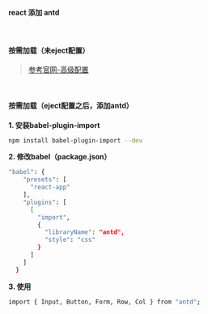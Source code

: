 #### react 添加 antd
<br>

#### 按需加载（未eject配置）
> [参考官网-高级配置](http://ant.design/docs/react/use-with-create-react-app-cn)
<br>

#### 按需加载（eject配置之后，添加antd）
**1. 安装babel-plugin-import** <br>
``` bash
npm install babel-plugin-import --dev
```

**2. 修改babel（package.json）** <br>

``` bash
"babel": {
    "presets": [
      "react-app"
    ],
    "plugins": [
      [
        "import",
        {
          "libraryName": "antd",
          "style": "css"
        }
      ]
    ]
  }
```
**3. 使用** <br>

``` bash
import { Input, Button, Form, Row, Col } from "antd";
```
